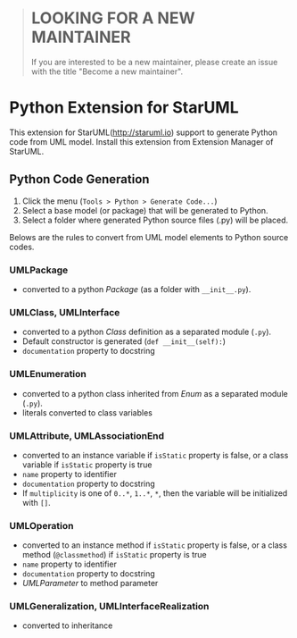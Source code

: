 > # LOOKING FOR A NEW MAINTAINER
> If you are interested to be a new maintainer, please create an issue with the title "Become a new maintainer".

Python Extension for StarUML
============================

This extension for StarUML(http://staruml.io) support to generate Python code from UML model. Install this extension from Extension Manager of StarUML.

Python Code Generation
----------------------

1. Click the menu (`Tools > Python > Generate Code...`)
2. Select a base model (or package) that will be generated to Python.
3. Select a folder where generated Python source files (.py) will be placed.

Belows are the rules to convert from UML model elements to Python source codes.

### UMLPackage

* converted to a python _Package_ (as a folder with `__init__.py`).

### UMLClass, UMLInterface

* converted to a python _Class_ definition as a separated module (`.py`).
* Default constructor is generated (`def __init__(self):`)
* `documentation` property to docstring

### UMLEnumeration

* converted to a python class inherited from _Enum_ as a separated module (`.py`).
* literals converted to class variables

### UMLAttribute, UMLAssociationEnd

* converted to an instance variable if `isStatic` property is false, or a class variable if `isStatic` property is true
* `name` property to identifier
* `documentation` property to docstring
* If `multiplicity` is one of `0..*`, `1..*`, `*`, then the variable will be initialized with `[]`.

### UMLOperation

* converted to an instance method if `isStatic` property is false, or a class method (`@classmethod`) if `isStatic` property is true
* `name` property to identifier
* `documentation` property to docstring
* _UMLParameter_ to method parameter

### UMLGeneralization, UMLInterfaceRealization

* converted to inheritance

